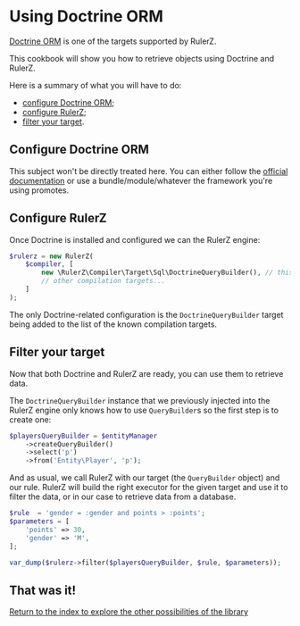 Using Doctrine ORM
==================

[Doctrine ORM](http://www.doctrine-project.org/projects/orm.html) is one of the
targets supported by RulerZ.

This cookbook will show you how to retrieve objects using Doctrine and RulerZ.

Here is a summary of what you will have to do:

 * [configure Doctrine ORM](#configure-doctrine-orm);
 * [configure RulerZ](#configure-rulerz);
 * [filter your target](#filter-your-target).

## Configure Doctrine ORM

This subject won't be directly treated here. You can either follow the [official
documentation](http://docs.doctrine-project.org/projects/doctrine-orm/en/latest/reference/configuration.html)
or use a bundle/module/whatever the framework you're using promotes.

## Configure RulerZ

Once Doctrine is installed and configured we can the RulerZ engine:

```php
$rulerz = new RulerZ(
    $compiler, [
        new \RulerZ\Compiler\Target\Sql\DoctrineQueryBuilder(), // this line is Doctrine-specific
        // other compilation targets...
    ]
);
```

The only Doctrine-related configuration is the `DoctrineQueryBuilder` target
being added to the list of the known compilation targets.

## Filter your target

Now that both Doctrine and RulerZ are ready, you can use them to retrieve data.

The `DoctrineQueryBuilder` instance that we previously injected into the RulerZ
engine only knows how to use `QueryBuilder`s so the first step is to create one:

```php
$playersQueryBuilder = $entityManager
    ->createQueryBuilder()
    ->select('p')
    ->from('Entity\Player', 'p');
```

And as usual, we call RulerZ with our target (the `QueryBuilder` object) and our
rule.
RulerZ will build the right executor for the given target and use it to filter
the data, or in our case to retrieve data from a database.

```php
$rule  = 'gender = :gender and points > :points';
$parameters = [
    'points' => 30,
    'gender' => 'M',
];

var_dump($rulerz->filter($playersQueryBuilder, $rule, $parameters));
```

## That was it!

[Return to the index to explore the other possibilities of the library](../index.md)
